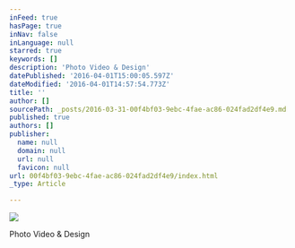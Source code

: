 ```yaml
---
inFeed: true
hasPage: true
inNav: false
inLanguage: null
starred: true
keywords: []
description: 'Photo Video & Design'
datePublished: '2016-04-01T15:00:05.597Z'
dateModified: '2016-04-01T14:57:54.773Z'
title: ''
author: []
sourcePath: _posts/2016-03-31-00f4bf03-9ebc-4fae-ac86-024fad2df4e9.md
published: true
authors: []
publisher:
  name: null
  domain: null
  url: null
  favicon: null
url: 00f4bf03-9ebc-4fae-ac86-024fad2df4e9/index.html
_type: Article

---
```

![](https://the-grid-user-content.s3-us-west-2.amazonaws.com/9c824e61-a939-4679-8b61-280890ca537f.jpg)

Photo Video & Design